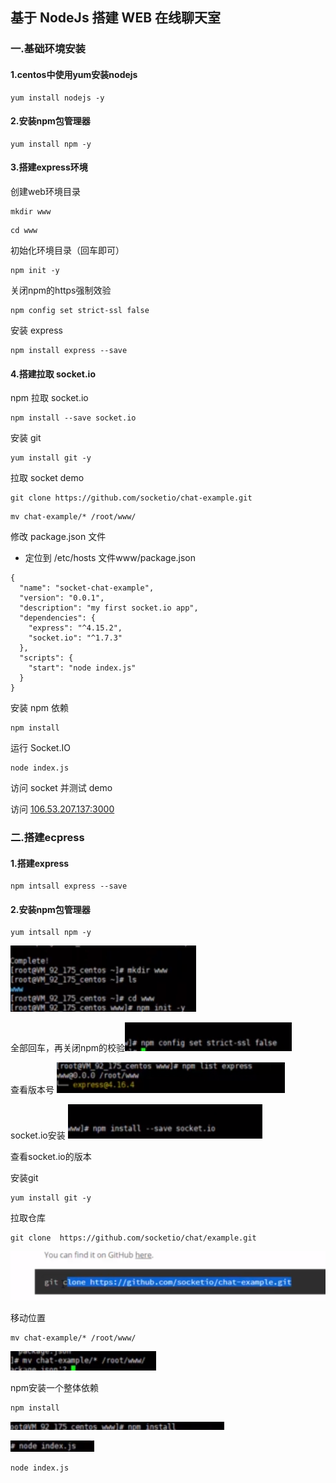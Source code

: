 ## 基于 NodeJs 搭建 WEB 在线聊天室

### 一.基础环境安装

   #### 1.centos中使用yum安装nodejs

```
yum install nodejs -y
```

#### 2.安装npm包管理器

```
yum install npm -y
```

#### 3.搭建express环境

创建web环境目录

```
mkdir www
```

```
cd www
```

初始化环境目录（回车即可）

```
npm init -y
```

关闭npm的https强制效验

```
npm config set strict-ssl false
```

安装 express

```
npm install express --save
```

#### 4.搭建拉取 socket.io

npm 拉取 socket.io

```
npm install --save socket.io
```

安装 git

```
yum install git -y
```

拉取 socket demo

```
git clone https://github.com/socketio/chat-example.git
```

```
mv chat-example/* /root/www/
```

修改 package.json 文件

- 定位到 /etc/hosts   文件www/package.json

```
{
  "name": "socket-chat-example",
  "version": "0.0.1",
  "description": "my first socket.io app",
  "dependencies": {
    "express": "^4.15.2",
    "socket.io": "^1.7.3"
  },
  "scripts": {
    "start": "node index.js"
  }
}
```

安装 npm 依赖

```
npm install
```

运行 Socket.IO

```
node index.js
```

访问 socket 并测试 demo

访问 [106.53.207.137:3000](http://106.53.207.137:3000/)









### 二.搭建ecpress

#### 1.搭建express

```
npm intsall express --save
```

#### 2.安装npm包管理器

```
yum intsall npm -y
```

















![1590584901613](../../../img/1590584901613.png)

全部回车，再关闭npm的校验![1590584946827](../../../img/1590584946827.png)

查看版本号
![1590585094939](../../../img/1590585094939.png)

socket.io安装
![1590585186914](../../../img/1590585186914.png)

查看socket.io的版本



安装git

```
yum install git -y
```

拉取仓库

```
git clone  https://github.com/socketio/chat/example.git
```

![1590585403114](../../../img/1590585403114.png)



移动位置

```
mv chat-example/* /root/www/
```

![1590585478971](../../../img/1590585478971.png)

npm安装一个整体依赖

```
npm install
```

![1590585600193](../../../img/1590585600193.png)

![1590585693401](../../../img/1590585693401.png)

```
node index.js
```

